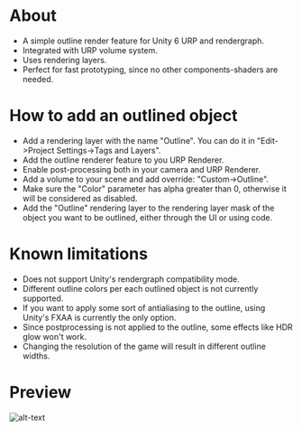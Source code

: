 # About

* A simple outline render feature for Unity 6 URP and rendergraph.
* Integrated with URP volume system.
* Uses rendering layers.
* Perfect for fast prototyping, since no other components-shaders are needed.

# How to add an outlined object

* Add a rendering layer with the name "Outline". You can do it in "Edit->Project Settings->Tags and Layers".
* Add the outline renderer feature to you URP Renderer.
* Enable post-processing both in your camera and URP Renderer.
* Add a volume to your scene and add override: "Custom->Outline".
* Make sure the "Color" parameter has alpha greater than 0, otherwise it will be considered as disabled.
* Add the "Outline" rendering layer to the rendering layer mask of the object you want to be outlined, either through the UI or using code.

# Known limitations

* Does not support Unity's rendergraph compatibility mode.
* Different outline colors per each outlined object is not currently supported.
* If you want to apply some sort of antialiasing to the outline, using Unity's FXAA is currently the only option.
* Since postprocessing is not applied to the outline, some effects like HDR glow won't work.
* Changing the resolution of the game will result in different outline widths.

# Preview
![alt-text](https://github.com/CristianQiu/Unity-Packages-Gifs/blob/main/URP-Outline/Teaser.gif)

